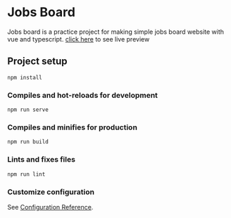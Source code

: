 # Jobs Board
Jobs board is a practice project for making simple jobs board website with vue and typescript. [click here](https://vue-jobs-board.vercel.app/) to see live preview
## Project setup
```
npm install
```

### Compiles and hot-reloads for development
```
npm run serve
```

### Compiles and minifies for production
```
npm run build
```

### Lints and fixes files
```
npm run lint
```

### Customize configuration
See [Configuration Reference](https://cli.vuejs.org/config/).
